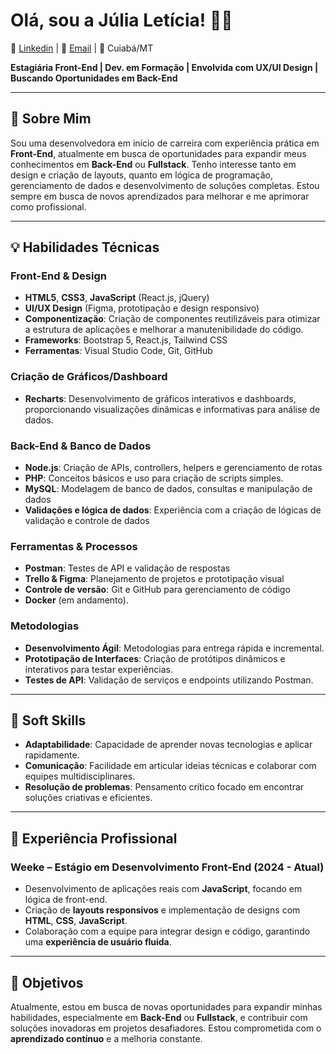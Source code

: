 # Olá, sou a Júlia Letícia! 👩‍💻
🔗 [Linkedin](https://www.linkedin.com/in/juliawlett/) | 📧 [Email](mailto:dev.julialeticia@gmail.com) | 📍 Cuiabá/MT

**Estagiária Front-End | Dev. em Formação | Envolvida com UX/UI Design | Buscando Oportunidades em Back-End**

---

## 🚀 Sobre Mim

Sou uma desenvolvedora em início de carreira com experiência prática em **Front-End**, atualmente em busca de oportunidades para expandir meus conhecimentos em **Back-End** ou **Fullstack**. Tenho interesse tanto em design e criação de layouts, quanto em lógica de programação, gerenciamento de dados e desenvolvimento de soluções completas. Estou sempre em busca de novos aprendizados para melhorar e me aprimorar como profissional.

---

## 💡 Habilidades Técnicas

### **Front-End & Design**
- **HTML5**, **CSS3**, **JavaScript** (React.js, jQuery)
- **UI/UX Design** (Figma, prototipação e design responsivo)
- **Componentização**: Criação de componentes reutilizáveis para otimizar a estrutura de aplicações e melhorar a manutenibilidade do código.
- **Frameworks**: Bootstrap 5, React.js, Tailwind CSS
- **Ferramentas**: Visual Studio Code, Git, GitHub

### **Criação de Gráficos/Dashboard**
- **Recharts**: Desenvolvimento de gráficos interativos e dashboards, proporcionando visualizações dinâmicas e informativas para análise de dados.
  
### **Back-End & Banco de Dados**
- **Node.js**: Criação de APIs, controllers, helpers e gerenciamento de rotas
- **PHP**: Conceitos básicos e uso para criação de scripts simples.
- **MySQL**: Modelagem de banco de dados, consultas e manipulação de dados
- **Validações e lógica de dados**: Experiência com a criação de lógicas de validação e controle de dados

### **Ferramentas & Processos**
- **Postman**: Testes de API e validação de respostas
- **Trello & Figma**: Planejamento de projetos e prototipação visual
- **Controle de versão**: Git e GitHub para gerenciamento de código
- **Docker** (em andamento).

### **Metodologias**
- **Desenvolvimento Ágil**: Metodologias para entrega rápida e incremental.
- **Prototipação de Interfaces**: Criação de protótipos dinâmicos e interativos para testar experiências.
- **Testes de API**: Validação de serviços e endpoints utilizando Postman.
  
---

## 🌱 Soft Skills

- **Adaptabilidade**: Capacidade de aprender novas tecnologias e aplicar rapidamente.
- **Comunicação**: Facilidade em articular ideias técnicas e colaborar com equipes multidisciplinares.
- **Resolução de problemas**: Pensamento crítico focado em encontrar soluções criativas e eficientes.

---

## 💼 Experiência Profissional

### **Weeke – Estágio em Desenvolvimento Front-End (2024 - Atual)**

- Desenvolvimento de aplicações reais com **JavaScript**, focando em lógica de front-end.
- Criação de **layouts responsivos** e implementação de designs com **HTML**, **CSS**, **JavaScript**.
- Colaboração com a equipe para integrar design e código, garantindo uma **experiência de usuário fluida**.

---

## 🌱 Objetivos

Atualmente, estou em busca de novas oportunidades para expandir minhas habilidades, especialmente em **Back-End** ou **Fullstack**, e contribuir com soluções inovadoras em projetos desafiadores. Estou comprometida com o **aprendizado contínuo** e a melhoria constante.
